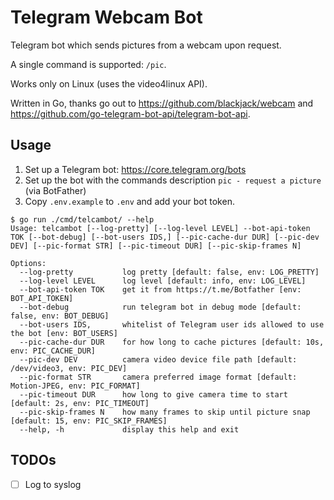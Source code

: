 # Telegram Webcam Bot

Telegram bot which sends pictures from a webcam upon request.

A single command is supported: `/pic`.

Works only on Linux (uses the video4linux API).

Written in Go, thanks go out to <https://github.com/blackjack/webcam> and <https://github.com/go-telegram-bot-api/telegram-bot-api>.

## Usage

1. Set up a Telegram bot: <https://core.telegram.org/bots>
2. Set up the bot with the commands description `pic - request a picture` (via BotFather)
3. Copy `.env.example` to `.env` and add your bot token.

```
$ go run ./cmd/telcambot/ --help
Usage: telcambot [--log-pretty] [--log-level LEVEL] --bot-api-token TOK [--bot-debug] [--bot-users IDS,] [--pic-cache-dur DUR] [--pic-dev DEV] [--pic-format STR] [--pic-timeout DUR] [--pic-skip-frames N]

Options:
  --log-pretty           log pretty [default: false, env: LOG_PRETTY]
  --log-level LEVEL      log level [default: info, env: LOG_LEVEL]
  --bot-api-token TOK    get it from https://t.me/Botfather [env: BOT_API_TOKEN]
  --bot-debug            run telegram bot in debug mode [default: false, env: BOT_DEBUG]
  --bot-users IDS,       whitelist of Telegram user ids allowed to use the bot [env: BOT_USERS]
  --pic-cache-dur DUR    for how long to cache pictures [default: 10s, env: PIC_CACHE_DUR]
  --pic-dev DEV          camera video device file path [default: /dev/video3, env: PIC_DEV]
  --pic-format STR       camera preferred image format [default: Motion-JPEG, env: PIC_FORMAT]
  --pic-timeout DUR      how long to give camera time to start [default: 2s, env: PIC_TIMEOUT]
  --pic-skip-frames N    how many frames to skip until picture snap [default: 15, env: PIC_SKIP_FRAMES]
  --help, -h             display this help and exit
```

## TODOs

- [ ] Log to syslog
